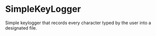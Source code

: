 # SimpleKeyLogger
Simple keylogger that records every character typed by the user into a designated file.
